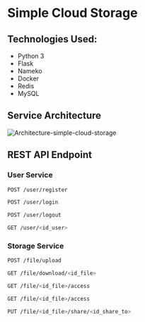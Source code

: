# Simple Cloud Storage

## Technologies Used:
- Python 3
- Flask
- Nameko
- Docker
- Redis
- MySQL

## Service Architecture 
![Architecture-simple-cloud-storage](https://user-images.githubusercontent.com/74914280/175780680-9e857af9-2fb0-4ba7-a57c-1df845839685.png)

## REST API Endpoint

### User Service
```bash
POST /user/register
```

```bash
POST /user/login
```

```bash
POST /user/logout
```

```bash
GET /user/<id_user>
```
### Storage Service
```bash
POST /file/upload
```

```bash
GET /file/download/<id_file>
```

```bash
GET /file/<id_file>/access
```
```bash
GET /file/<id_file>/access
```

```bash 
PUT /file/<id_file>/share/<id_share_to>
```
